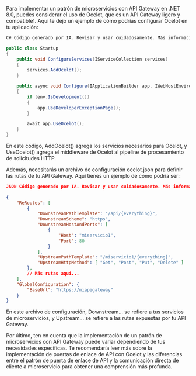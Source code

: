 ﻿Para implementar un patrón de microservicios con API Gateway en .NET 8.0, 
puedes considerar el uso de Ocelot, que es un API Gateway ligero y compatible1. 
Aquí te dejo un ejemplo de cómo podrías configurar Ocelot en tu aplicación:

```cs
C# Código generado por IA. Revisar y usar cuidadosamente. Más información sobre preguntas frecuentes.

public class Startup
{
    public void ConfigureServices(IServiceCollection services)
    {
        services.AddOcelot();
    }

    public async void Configure(IApplicationBuilder app, IWebHostEnvironment env)
    {
        if (env.IsDevelopment())
        {
            app.UseDeveloperExceptionPage();
        }

        await app.UseOcelot();
    }
}
```

En este código, AddOcelot() agrega los servicios necesarios para Ocelot, 
y UseOcelot() agrega el middleware de Ocelot al pipeline de procesamiento 
de solicitudes HTTP.

Además, necesitarás un archivo de configuración ocelot.json 
para definir las rutas de tu API Gateway. 
Aquí tienes un ejemplo de cómo podría ser:

```json
JSON Código generado por IA. Revisar y usar cuidadosamente. Más información sobre preguntas frecuentes.
    
{
    "ReRoutes": [
        {
            "DownstreamPathTemplate": "/api/{everything}",
            "DownstreamScheme": "https",
            "DownstreamHostAndPorts": [
                {
                    "Host": "miservicio1",
                    "Port": 80
                }
            ],
            "UpstreamPathTemplate": "/miservicio1/{everything}",
            "UpstreamHttpMethod": [ "Get", "Post", "Put", "Delete" ]
        },
        // Más rutas aquí...
    ],
    "GlobalConfiguration": {
        "BaseUrl": "https://miapigateway"
    }
}
```

En este archivo de configuración, Downstream... se refiere a tus servicios de microservicios, y Upstream... 
se refiere a las rutas expuestas por tu API Gateway.

Por último, ten en cuenta que la implementación de un patrón de microservicios 
con API Gateway puede variar dependiendo de tus necesidades específicas. 
Te recomendaría leer más sobre la implementación de puertas de enlace de API con Ocelot 
y las diferencias entre el patrón de puerta de enlace de API y la comunicación directa 
de cliente a microservicio para obtener una comprensión más profunda.